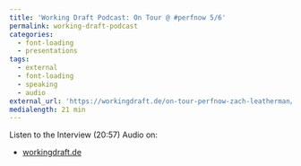 ```yaml
---
title: 'Working Draft Podcast: On Tour @ #perfnow 5/6'
permalink: working-draft-podcast
categories:
  - font-loading
  - presentations
tags:
  - external
  - font-loading
  - speaking
  - audio
external_url: 'https://workingdraft.de/on-tour-perfnow-zach-leatherman/'
medialength: 21 min
---
```


Listen to the Interview (20:57) <span class="tag audio">Audio</span> on:

* [workingdraft.de](https://workingdraft.de/on-tour-perfnow-zach-leatherman/)

